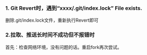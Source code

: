 ### 1. **Git Revert时，遇到“xxxx/.git/index.lock” File exists.**
删除.git/index.lock文件，重新执行Revert即可

### 2.拉取、推送长时间不成功但不报错时
首先：检查网络环境，没有问题的话。重启fork再次尝试。

